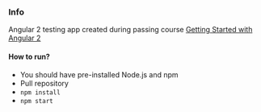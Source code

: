 ### Info

Angular 2 testing app created during passing course [Getting Started with Angular 2](https://school.scotch.io/getting-started-with-angular-2)

#### How to run?

* You should have pre-installed Node.js and npm
* Pull repository
* `npm install`
* `npm start`
